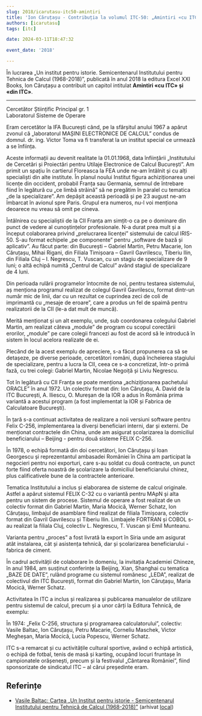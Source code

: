 ```yaml
---
slug: 2018/icarutasu-itc50-amintiri
title: 'Ion Căruțașu - Contribuția la volumul ITC-50: „Amintiri «cu ITC» și «din ITC»”'
authors: [icarutasu]
tags: [itc]

date: 2024-03-11T18:47:32

event_date: '2018'

---
```


În lucrarea „Un institut pentru istorie. Semicentenarul
Institutului pentru Tehnica de Calcul (1968-2018)”, publicată
în anul 2018 la editura Excel XXI Books, Ion Căruțașu a
contribuit un capitol intitulat **Amintiri «cu ITC» și «din ITC»**.

<!-- truncate -->

---

Cercetător Științific Principal gr. 1
<br/>Laboratorul Sisteme de Operare

Eram cercetător la IFA București când, pe la
sfârșitul anului 1967 a apărut zvonul că
„laboratorul MAȘINI ELECTRONICE DE
CALCUL” condus de domnul. dr. ing. Victor Toma
va fi transferat la un institut special ce urmează a
se înființa.

Aceste informații au devenit realitate la
01.01.1968, data înființării „Institutului de
Cercetări și Proiectări pentru Utilaje Electronice de Calcul București”. Am
primit un spațiu în cartierul Floreasca la FEA unde ne-am întâlnit și cu alți
specialiști din alte institute. În planul noului Institut figura achiziționarea
unei licențe din occident, probabil Franța sau Germania, semnul de întrebare
fiind în legătură cu „ce limbă străină” să ne pregătim în paralel cu tematica
„de la specializare”. Am depășit această perioadă și pe 23 august ne-am
îmbarcat în avionul spre Paris. Grupul era numeros, nu-l voi menționa
deoarece nu vreau să omit pe cineva.

Întâlnirea cu specialiștii de la CII Franța am simțit-o ca pe o dominare din
punct de vedere al cunoștințelor profesionale. N-a durat prea mult și a
început colaborarea privind „prelucrarea licenței” sistemului de calcul IRIS-50. S-au format echipele „pe componente” pentru „software de bază și
aplicativ”. Au făcut parte: din București – Gabriel Martin, Petru Macarie, Ion
Căruțașu, Mihai Rigani, din Filiala Timișoara – Gavril Gavrilescu, Tiberiu
Ilin, din Filiala Cluj – I. Negrescu, T. Vuscan, cu un stagiu de specializare de
9 luni; o altă echipă numită „Centrul de Calcul” având stagiul de specializare
de 4 luni.

Din perioada rulării programelor întocmite de noi, pentru testarea
sistemului, aș menționa programul realizat de colegul Gavril Gavrilescu,
format dintr-un număr mic de linii, dar cu un rezultat ce cuprindea zeci de
coli de imprimantă cu „mesaje de eroare”, care a produs un fel de spaimă
pentru realizatorii de la CII (le-a dat mult de muncă).

Merită menționat și un alt exemplu, unde, sub coordonarea colegului
Gabriel Martin, am realizat câteva „module” de program cu scopul corectării
erorilor, „module” pe care colegii francezi au fost de acord să le introducă în
sistem în locul acelora realizate de ei.

Plecând de la acest exemplu de apreciere, s-a făcut propunerea ca să se
detașeze, pe diverse perioade, cercetători români, după încheierea stagiului
de specializare, pentru a lucra la CII, ceea ce s-a concretizat, într-o primă
fază, cu trei colegi: Gabriel Martin, Nicolae Negoiță și Liviu Negrescu.

Tot în legătură cu CII Franța se poate menționa „achiziționarea pachetului
ORACLE” în anul 1972. Un colectiv format din: Ion Căruțașu, A. David de la
ITC București, A. Iliescu, O. Mureșan de la IOR a adus în România prima
variantă a acestui program (a fost implementat la IOR și Fabrica de
Calculatoare București).

În țară s-a continuat activitatea de realizare a noii versiuni software
pentru Felix C-256, implementarea la diverși beneficiari interni, dar și externi.
De menționat contractele din China, unde am asigurat școlarizarea la
domiciliul beneficiarului – Beijing - pentru două sisteme FELIX C-256.

În 1978, o echipă formată din doi cercetători, Ion Căruțașu și Ioan
Georgescu și reprezentantul ambasadei României în China am participat la
negocieri pentru noi exporturi, care s-au soldat cu două contracte, un punct
forte fiind oferta noastră de școlarizare la domiciliul beneficiarului chinez,
plus calificativele bune de la contractele anterioare.

Tematica Institutului a inclus și elaborarea de sisteme de calcul originale.
Astfel a apărut sistemul FELIX C-32 cu o variantă pentru MApN și alta
pentru un sistem de procese. Sistemul de operare a fost realizat de un colectiv
format din Gabriel Martin, Maria Mocică, Werner Schatz, Ion Căruțașu,
limbajul de asamblare fiind realizat de filiala Timișoara, colectiv format din
Gavril Gavrilescu și Tiberiu Ilin. Limbajele FORTRAN și COBOL s-au realizat
la filiala Cluj, colectiv L. Negrescu, T. Vuscan și Emil Munteanu.

Varianta pentru „proces” a fost livrată la export în Siria unde am asigurat
atât instalarea, cât și asistența tehnică, dar și școlarizarea beneficiarului - fabrica de ciment.

În cadrul activității de colaborare în domeniu, la invitația Academiei
Chineze, în anul 1984, am susținut conferințe la Beijing, Xian, Shanghai cu
tematica „BAZE DE DATE”, rulând programe cu sistemul românesc „LEDA”,
realizat de colectivul din ITC București, format din Gabriel Martin, Ion
Căruțașu, Maria Mocică, Werner Schatz.

Activitatea în ITC a inclus și realizarea și publicarea manualelor de
utilizare pentru sistemul de calcul, precum și a unor cărți la Editura Tehnică,
de exemplu:

În 1974: „Felix C-256, structura și programarea calculatorului”, colectiv:
Vasile Baltac, Ion Căruțașu, Petru Macarie, Corneliu Maschek, Victor
Megheșan, Maria Mocică, Lucia Popescu, Werner Schatz.

ITC s-a remarcat și cu activitățile cultural sportive, având o echipă
artistică, o echipă de fotbal, tenis de masă și karting, ocupând locuri fruntașe
în campionatele orășenești, precum și la festivalul „Cântarea României”,
fiind sponsorizate de sindicatul ITC – al cărui președinte eram.

## Referințe

- [Vasile Baltac: Cartea „Un Institut pentru istorie - Semicentenarul Institutului pentru Tehnică de Calcul (1968-2018)”](/amintiri/2018/vbaltac-carte-itc-50-ani/) (arhivat [local](https://cronica-it.github.io/arhiva/#2018))
